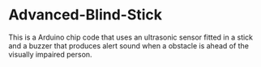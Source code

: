 # Advanced-Blind-Stick
This is a Arduino chip code that uses an ultrasonic sensor fitted in a stick and a buzzer that produces alert sound when a obstacle is ahead of the visually impaired person.
